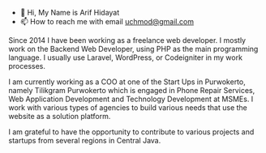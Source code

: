 - 👋 Hi, My Name is Arif Hidayat
- 📫 How to reach me with email uchmod@gmail.com

Since 2014 I have been working as a freelance web developer. I mostly work on the Backend Web Developer, using PHP as the main programming language. I usually use Laravel, WordPress, or Codeigniter in my work processes.

I am currently working as a COO at one of the Start Ups in Purwokerto, namely Tilikgram Purwokerto which is engaged in Phone Repair Services, Web Application Development and Technology Development at MSMEs. I work with various types of agencies to build various needs that use the website as a solution platform.

I am grateful to have the opportunity to contribute to various projects and startups from several regions in Central Java.

<!---
ripyourbae/ripyourbae is a ✨ special ✨ repository because its `README.md` (this file) appears on your GitHub profile.
You can click the Preview link to take a look at your changes.
--->
